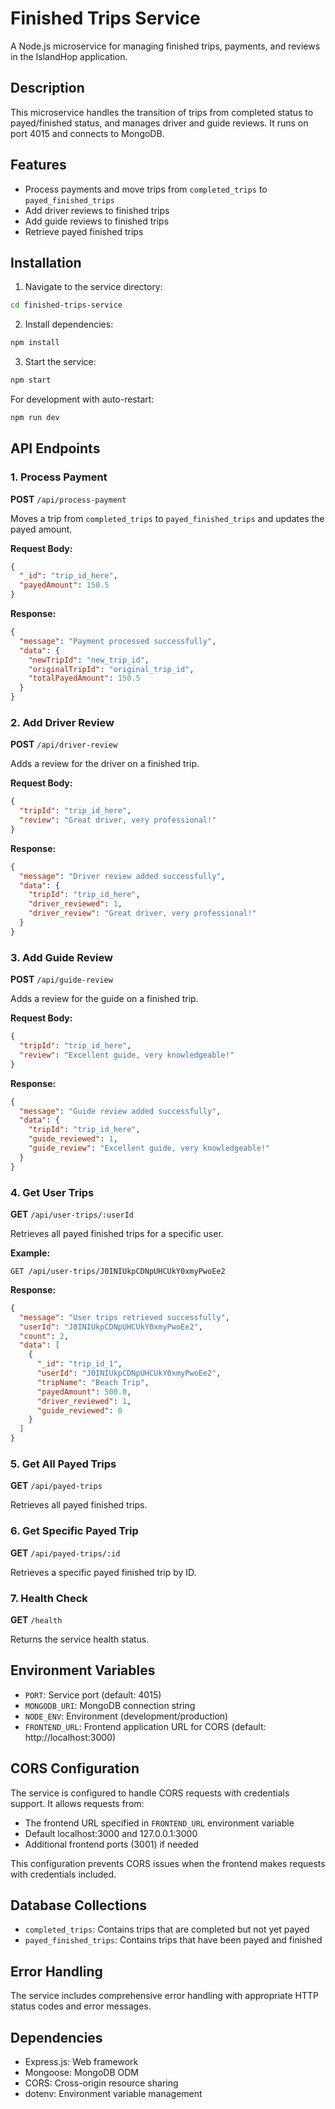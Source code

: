 # Finished Trips Service

A Node.js microservice for managing finished trips, payments, and reviews in the IslandHop application.

## Description

This microservice handles the transition of trips from completed status to payed/finished status, and manages driver and guide reviews. It runs on port 4015 and connects to MongoDB.

## Features

- Process payments and move trips from `completed_trips` to `payed_finished_trips`
- Add driver reviews to finished trips
- Add guide reviews to finished trips
- Retrieve payed finished trips

## Installation

1. Navigate to the service directory:

```bash
cd finished-trips-service
```

2. Install dependencies:

```bash
npm install
```

3. Start the service:

```bash
npm start
```

For development with auto-restart:

```bash
npm run dev
```

## API Endpoints

### 1. Process Payment

**POST** `/api/process-payment`

Moves a trip from `completed_trips` to `payed_finished_trips` and updates the payed amount.

**Request Body:**

```json
{
  "_id": "trip_id_here",
  "payedAmount": 150.5
}
```

**Response:**

```json
{
  "message": "Payment processed successfully",
  "data": {
    "newTripId": "new_trip_id",
    "originalTripId": "original_trip_id",
    "totalPayedAmount": 150.5
  }
}
```

### 2. Add Driver Review

**POST** `/api/driver-review`

Adds a review for the driver on a finished trip.

**Request Body:**

```json
{
  "tripId": "trip_id_here",
  "review": "Great driver, very professional!"
}
```

**Response:**

```json
{
  "message": "Driver review added successfully",
  "data": {
    "tripId": "trip_id_here",
    "driver_reviewed": 1,
    "driver_review": "Great driver, very professional!"
  }
}
```

### 3. Add Guide Review

**POST** `/api/guide-review`

Adds a review for the guide on a finished trip.

**Request Body:**

```json
{
  "tripId": "trip_id_here",
  "review": "Excellent guide, very knowledgeable!"
}
```

**Response:**

```json
{
  "message": "Guide review added successfully",
  "data": {
    "tripId": "trip_id_here",
    "guide_reviewed": 1,
    "guide_review": "Excellent guide, very knowledgeable!"
  }
}
```

### 4. Get User Trips

**GET** `/api/user-trips/:userId`

Retrieves all payed finished trips for a specific user.

**Example:**

```
GET /api/user-trips/J0INIUkpCDNpUHCUkY0xmyPwoEe2
```

**Response:**

```json
{
  "message": "User trips retrieved successfully",
  "userId": "J0INIUkpCDNpUHCUkY0xmyPwoEe2",
  "count": 2,
  "data": [
    {
      "_id": "trip_id_1",
      "userId": "J0INIUkpCDNpUHCUkY0xmyPwoEe2",
      "tripName": "Beach Trip",
      "payedAmount": 500.0,
      "driver_reviewed": 1,
      "guide_reviewed": 0
    }
  ]
}
```

### 5. Get All Payed Trips

**GET** `/api/payed-trips`

Retrieves all payed finished trips.

### 6. Get Specific Payed Trip

**GET** `/api/payed-trips/:id`

Retrieves a specific payed finished trip by ID.

### 7. Health Check

**GET** `/health`

Returns the service health status.

## Environment Variables

- `PORT`: Service port (default: 4015)
- `MONGODB_URI`: MongoDB connection string
- `NODE_ENV`: Environment (development/production)
- `FRONTEND_URL`: Frontend application URL for CORS (default: http://localhost:3000)

## CORS Configuration

The service is configured to handle CORS requests with credentials support. It allows requests from:

- The frontend URL specified in `FRONTEND_URL` environment variable
- Default localhost:3000 and 127.0.0.1:3000
- Additional frontend ports (3001) if needed

This configuration prevents CORS issues when the frontend makes requests with credentials included.

## Database Collections

- `completed_trips`: Contains trips that are completed but not yet payed
- `payed_finished_trips`: Contains trips that have been payed and finished

## Error Handling

The service includes comprehensive error handling with appropriate HTTP status codes and error messages.

## Dependencies

- Express.js: Web framework
- Mongoose: MongoDB ODM
- CORS: Cross-origin resource sharing
- dotenv: Environment variable management
